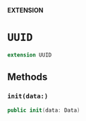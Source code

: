 **EXTENSION**

# `UUID`
```swift
extension UUID
```

## Methods
### `init(data:)`

```swift
public init(data: Data)
```
